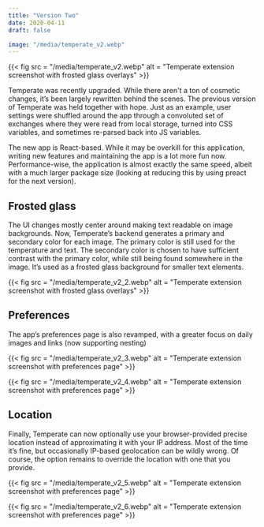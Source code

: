 ```yaml
---
title: "Version Two"
date: 2020-04-11
draft: false

image: "/media/temperate_v2.webp"
---
```


{{< fig src = "/media/temperate_v2.webp" alt = "Temperate extension screenshot with frosted glass overlays" >}}

Temperate was recently upgraded. While there aren't a ton of cosmetic changes, it’s been largely rewritten behind the scenes. The previous version of Temperate was held together with hope. Just as an example, user settings were shuffled around the app through a convoluted set of exchanges where they were read from local storage, turned into CSS variables, and sometimes re-parsed back into JS variables.

The new app is React-based. While it may be overkill for this application, writing new features and maintaining the app is a lot more fun now. Performance-wise, the application is almost exactly the same speed, albeit with a much larger package size (looking at reducing this by using preact for the next version).

## Frosted glass

The UI changes mostly center around making text readable on image backgrounds. Now, Temperate’s backend generates a primary and secondary color for each image. The primary color is still used for the temperature and text. The secondary color is chosen to have sufficient contrast with the primary color, while still being found somewhere in the image. It’s used as a frosted glass background for smaller text elements.

{{< fig src = "/media/temperate_v2_2.webp" alt = "Temperate extension screenshot with frosted glass overlays" >}}

## Preferences

The app’s preferences page is also revamped, with a greater focus on daily images and links (now supporting nesting)

{{< fig src = "/media/temperate_v2_3.webp" alt = "Temperate extension screenshot with preferences page" >}}

{{< fig src = "/media/temperate_v2_4.webp" alt = "Temperate extension screenshot with preferences page" >}}

## Location

Finally, Temperate can now optionally use your browser-provided precise location instead of approximating it with your IP address. Most of the time it’s fine, but occasionally IP-based geolocation can be wildly wrong. Of course, the option remains to override the location with one that you provide.

{{< fig src = "/media/temperate_v2_5.webp" alt = "Temperate extension screenshot with preferences page" >}}

{{< fig src = "/media/temperate_v2_6.webp" alt = "Temperate extension screenshot with preferences page" >}}